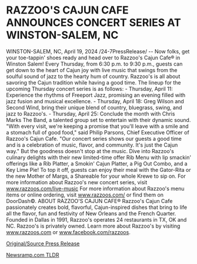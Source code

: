 # RAZZOO'S CAJUN CAFE ANNOUNCES CONCERT SERIES AT WINSTON-SALEM, NC

WINSTON-SALEM, NC, April 19, 2024 /24-7PressRelease/ -- Now folks, get your toe-tappin' shoes ready and head over to Razzoo's Cajun Cafe® in Winston Salem! Every Thursday, from 6:30 p.m. to 9:30 p.m., guests can get down to the heart of Cajun joy with live music that swings from the soulful sound of jazz to the hearty hum of country. Razzoo's is all about savoring the Cajun tradition while having a good time.   The lineup for the upcoming Thursday concert series is as follows:   - Thursday, April 11: Experience the rhythms of Freeport Jazz, promising an evening filled with jazz fusion and musical excellence.  - Thursday, April 18: Greg Wilson and Second Wind, bring their unique blend of country, bluegrass, swing, and jazz to Razzoo's.  - Thursday, April 25: Conclude the month with Chris Marks The Band, a talented group set to entertain with their dynamic sound.   "With every visit, we're keeping a promise that you'll leave with a smile and a stomach full of good food," said Philip Parsons, Chief Executive Officer of Razzoo's Cajun Cafe. "Our concert series shows our guests a good time and is a celebration of music, flavor, and community. It's just the Cajun way."   But the goodness doesn't stop at the music. Dive into Razzoo's culinary delights with their new limited-time offer Rib Menu with lip smackin' offerings like a Rib Platter, a Smokin' Cajun Platter, a Pig Out Combo, and a Key Lime Pie! To top it off, guests can enjoy their meal with the Gator-Rita or the new Mother of Margs, a Shareable for your whole Krewe to sip on.  For more information about Razzoo's new concert series, visit www.razzoos.com/live-music For more information about Razzoo's menu items or online ordering, visit www.razzoos.com/ or find them on DoorDash©.  ABOUT RAZZOO'S CAJUN CAFE®  Razzoo's Cajun Cafe passionately creates bold, flavorful, Cajun-inspired dishes that bring to life all the flavor, fun and festivity of New Orleans and the French Quarter. Founded in Dallas in 1991, Razzoo's operates 24 restaurants in TX, OK and NC. Razzoo's is privately owned. Learn more about Razzoo's by visiting www.razzoos.com or www.facebook.com/razzoos. 

[Original/Source Press Release](https://www.24-7pressrelease.com/press-release/510135/razzoos-cajun-cafe-announces-concert-series-at-winston-salem-nc) 

[Newsramp.com TLDR](https://newsramp.com/None) 